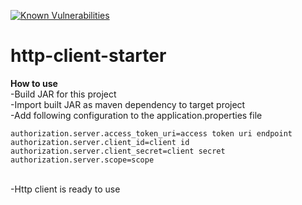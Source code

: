 [![Known Vulnerabilities](https://snyk.io/test/github/pannonia-expertise/http-client-starter/badge.svg)](https://snyk.io/test/github/pannonia-expertise/http-client-starter)

# http-client-starter

**How to use**<br />
-Build JAR for this project <br />
-Import built JAR as maven dependency to target project <br />
-Add following configuration to the application.properties file <br />
```
authorization.server.access_token_uri=access token uri endpoint
authorization.server.client_id=client id
authorization.server.client_secret=client secret
authorization.server.scope=scope
```
<br />
-Http client is ready to use <br />
